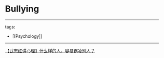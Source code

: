 # Bullying

---
tags:
  - [[Psychology]]
---


[【武志红讲心理】什么样的人，容易霸凌别人？](https://youtu.be/W5GJ9ukT7tQ)